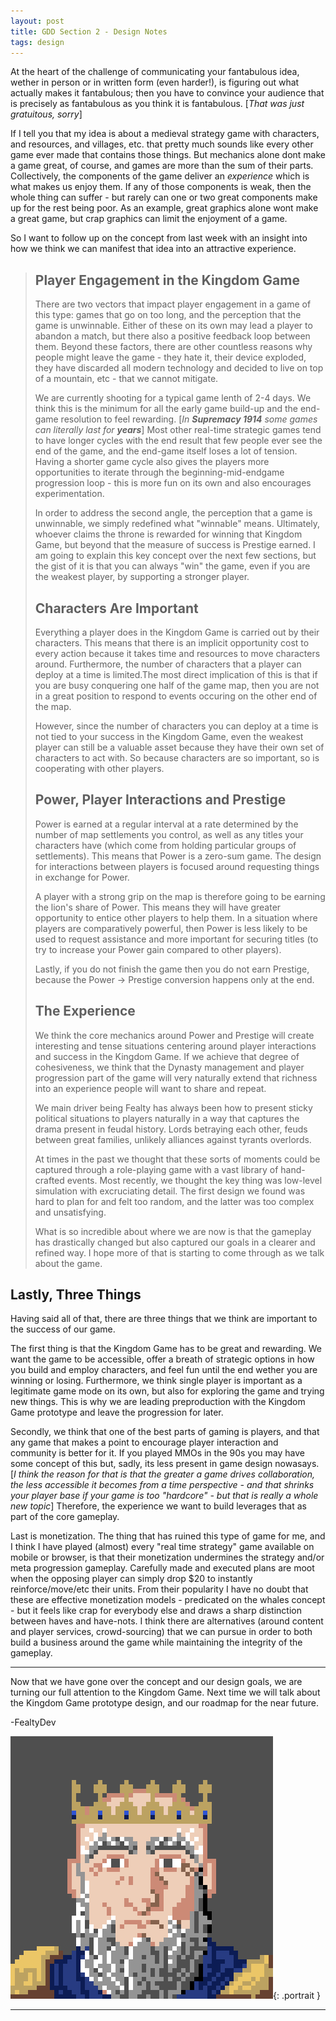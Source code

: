 ```yaml
---
layout: post
title: GDD Section 2 - Design Notes
tags: design
---
```


At the heart of the challenge of communicating your fantabulous idea, wether in person or in written form (even harder!), is figuring out what actually makes it fantabulous; then you have to convince your audience that is precisely as fantabulous as you think it is fantabulous. [*That was just gratuitous, sorry*]

If I tell you that my idea is about a medieval strategy game with characters, and resources, and villages, etc. that pretty much sounds like every other game ever made that contains those things. But mechanics alone dont make a game great, of course, and games are more than the sum of their parts. Collectively, the components of the game deliver an *experience* which is what makes us enjoy them. If any of those components is weak, then the whole thing can suffer - but rarely can one or two great components make up for the rest being poor. As an example,  great graphics alone wont make a great game, but crap graphics can limit the enjoyment of a game.

So I want to follow up on the concept from last week with an insight into how we think we can manifest that idea into an attractive experience.

>## Player Engagement in the Kingdom Game
>
>There are two vectors that impact player engagement in a game of this type: games that go on too long, and the perception that the game is unwinnable. Either of these on its own may lead a player to abandon a match, but there also a positive feedback loop between them. Beyond these factors, there are other countless reasons why people might leave the game - they hate it, their device exploded, they have discarded all modern technology and decided to live on top of a mountain, etc - that we cannot mitigate.
>
>We are currently shooting for a typical game lenth of 2-4 days. We think this is the minimum for all the early game build-up and the end-game resolution to feel rewarding. [*In **Supremacy 1914** some games can literally last for **years***] Most other real-time strategic games tend to have longer cycles with the end result that few people ever see the end of the game, and the end-game itself loses a lot of tension. Having a shorter game cycle also gives the players more opportunities to iterate through the beginning-mid-endgame progression loop - this is more fun on its own and also encourages experimentation.
>
>In order to address the second angle, the perception that a game is unwinnable, we simply redefined what "winnable" means. Ultimately, whoever claims the throne is rewarded for winning that Kingdom Game, but beyond that the measure of success is Prestige earned. I am going to explain this key concept over the next few sections, but the gist of it is that you can always "win" the game, even if you are the weakest player, by supporting a stronger player.
>
>## Characters Are Important
>
>Everything a player does in the Kingdom Game is carried out by their characters. This means that there is an  implicit opportunity cost to every action because it takes time and resources to move characters around. Furthermore, the number of characters that a player can deploy at a time is limited.The most direct implication of this is that if you are busy conquering one half of the game map, then you are not in a great position to respond to events occuring on the other end of the map.
>
>However, since the number of characters you can deploy at a time is not tied to your success in the Kingdom Game, even the weakest player can still be a valuable asset because they have their own set of characters to act with. So because characters are so important, so is cooperating with other players.
>
>## Power, Player Interactions and Prestige
>
>Power is earned at a regular interval at a rate determined by the number of map settlements you control, as well as any titles your characters have (which come from holding particular groups of settlements). This means that Power is a zero-sum game. The design for interactions between players is focused around requesting things in exchange for Power.
>
>A player with a strong grip on the map is therefore going to be earning the lion's share of Power. This means they will have greater opportunity to entice other players to help them. In a situation where players are comparatively powerful, then Power is less likely to be used to request assistance and more important for securing titles (to try to increase your Power gain compared to other players).
>
>Lastly, if you do not finish the game then you do not earn Prestige, because the Power -> Prestige conversion happens only at the end.
>
>## The Experience
>
>We think the core mechanics around Power and Prestige will create interesting and tense situations centering around player interactions and success in the Kingdom Game. If we achieve that degree of cohesiveness, we think that the Dynasty management and player progression part of the game will very naturally extend that richness into an experience people will want to share and repeat.
>
>We main driver being Fealty has always been how to present sticky political situations to players naturally in a way that captures the drama present in feudal history. Lords betraying each other, feuds between great families, unlikely alliances against tyrants overlords.
>
>At times in the past we thought that these sorts of moments could be captured through a role-playing game with a vast library of hand-crafted events. Most recently, we thought the key thing was low-level simulation with excruciating detail. The first design we found was hard to plan for and felt too random, and the latter was too complex and unsatisfying.
>
>What is so incredible about where we are now is that the gameplay has drastically changed but also captured our goals in a clearer and refined way. I hope more of that is starting to come through as we talk about the game.

## Lastly, Three Things

Having said all of that, there are three things that we think are important to the success of our game.

The first thing is that the Kingdom Game has to be great and rewarding. We want the game to be accessible, offer a breath of strategic options in how you build and employ characters, and feel fun until the end wether you are winning or losing. Furthermore, we think single player is important as a legitimate game mode on its own, but also for exploring the game and trying new things. This is why we are leading preproduction with the Kingdom Game prototype and leave the progression for later.

Secondly,  we think that one of the best parts of gaming is players, and that any game that makes a point to encourage player interaction and community is better for it. If you played MMOs in the 90s you may have some concept of this but, sadly, its less present in game design nowasays. [*I think the reason for that is that the greater a game drives collaboration, the less accessible it becomes from a time perspective - and that shrinks your player base if your game is too "hardcore" - but that is really a whole new topic*] Therefore, the experience we want to build leverages that as part of the core gameplay.

Last is monetization. The thing that has ruined this type of game for me, and I think I have played (almost) every "real time strategy" game available on mobile or browser, is that their monetization undermines the strategy and/or meta progression gameplay. Carefully made and executed plans are moot when the opposing player can simply drop $20 to instantly reinforce/move/etc their units. From their popularity I have no doubt that these are effective monetization models - predicated on the whales concept - but it feels like crap for everybody else and draws a sharp distinction between haves and have-nots. I think there are alternatives (around content and player services, crowd-sourcing) that we can pursue in order to both build a business around the game while maintaining the integrity of the gameplay.

---

Now that we have gone over the concept and our design goals, we are turning our full attention to the Kingdom Game. Next time we will talk about the Kingdom Game prototype design, and our roadmap for the near future.

-FealtyDev

![FealtyDevPortrait](/public/images/fealtydevportrait.jpeg){: .portrait }

---
